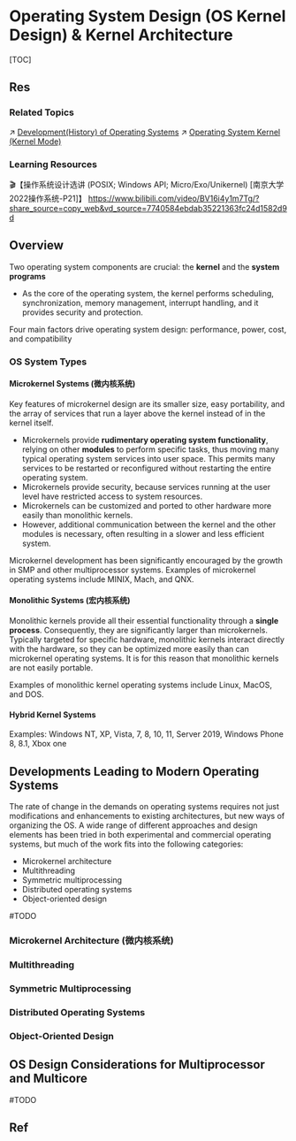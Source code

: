 # Operating System Design (OS Kernel Design) & Kernel Architecture

[TOC]



## Res
### Related Topics
↗ [Development(History) of Operating Systems](../Development(History)%20of%20Operating%20Systems.md)
↗ [Operating System Kernel (Kernel Mode)](../../😴%20Operating%20System%20Components%20&%20Runtime%20Libraries/Operating%20System%20Kernel%20(Kernel%20Mode).md)


### Learning Resources
🎬【操作系统设计选讲 (POSIX; Windows API; Micro/Exo/Unikernel) [南京大学2022操作系统-P21]】 https://www.bilibili.com/video/BV16i4y1m7Tg/?share_source=copy_web&vd_source=7740584ebdab35221363fc24d1582d9d



## Overview
Two operating system components are crucial: the **kernel** and the **system programs**
- As the core of the operating system, the kernel performs scheduling, synchronization, memory management, interrupt handling, and it provides security and protection.

Four main factors drive operating system design: performance, power, cost, and compatibility


### OS System Types
#### Microkernel Systems (微内核系统)
Key features of microkernel design are its smaller size, easy portability, and the array of services that run a layer above the kernel instead of in the kernel itself.

- Microkernels provide **rudimentary operating system functionality**, relying on other **modules** to perform specific tasks, thus moving many typical operating system services into user space. This permits many services to be restarted or reconfigured without restarting the entire operating system. 
- Microkernels provide security, because services running at the user level have restricted access to system resources. 
- Microkernels can be customized and ported to other hardware more easily than monolithic kernels. 
- However, additional communication between the kernel and the other modules is necessary, often resulting in a slower and less efficient system. 

Microkernel development has been significantly encouraged by the growth in SMP and other multiprocessor systems. Examples of microkernel operating systems include MINIX, Mach, and QNX.
#### Monolithic Systems (宏内核系统)
Monolithic kernels provide all their essential functionality through a **single process**. Consequently, they are significantly larger than microkernels. Typically targeted for specific hardware, monolithic kernels interact directly with the hardware, so they can be optimized more easily than can microkernel operating systems. It is for this reason that monolithic kernels are not easily portable. 

Examples of monolithic kernel operating systems include Linux, MacOS, and DOS.
#### Hybrid Kernel Systems
Examples: Windows NT, XP, Vista, 7, 8, 10, 11, Server 2019, Windows Phone 8, 8.1, Xbox one



## Developments Leading to Modern Operating Systems

The rate of change in the demands on operating systems requires not just modifications and enhancements to existing architectures, but new ways of organizing the OS. A wide range of different approaches and design elements has been tried in both experimental and commercial operating systems, but much of the work fits into the following categories:

- Microkernel architecture
- Multithreading
- Symmetric multiprocessing
- Distributed operating systems
- Object-oriented design

#TODO 

### Microkernel Architecture (微内核系统)


### Multithreading 


### Symmetric Multiprocessing


### Distributed Operating Systems


### Object-Oriented Design



## OS Design Considerations for Multiprocessor and Multicore
#TODO 







## Ref